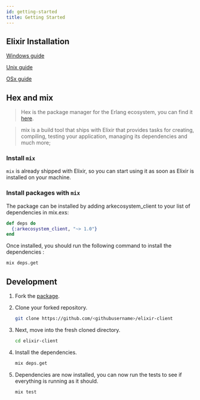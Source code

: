 ```yaml
---
id: getting-started
title: Getting Started
---
```


## Elixir Installation

[Windows guide](https://elixir-lang.org/install.html#windows)

[Unix guide](https://elixir-lang.org/install.html#unix-and-unix-like)

[OSx guide](https://elixir-lang.org/install.html#macos)

## Hex and mix

> Hex is the package manager for the Erlang ecosystem, you can find it [here](https://hex.pm/).

> mix is a build tool that ships with Elixir that provides tasks for creating, compiling, testing your application, managing its dependencies and much more;

### Install `mix`

`mix` is already shipped with Elixir, so you can start using it as soon as Elixir is installed on your machine.

### Install packages with `mix`

The package can be installed by adding arkecosystem_client to your list of dependencies in mix.exs:

```elixir
def deps do
  {:arkecosystem_client, "~> 1.0"}
end
```

Once installed, you should run the following command to install the dependencies :

```bash
mix deps.get
```

## Development

1. Fork the [package](https://github.com/ARKEcosystem/elixir-client).

2. Clone your forked repository.

   ```bash
   git clone https://github.com/<githubusername>/elixir-client
   ```

3. Next, move into the fresh cloned directory.

   ```bash
   cd elixir-client
   ```

4. Install the dependencies.

   ```bash
   mix deps.get
   ```

5. Dependencies are now installed, you can now run the tests to see if everything is running as it should.

   ```bash
   mix test
   ```
